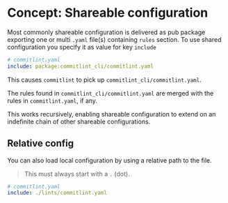 # Concept: Shareable configuration

Most commonly shareable configuration is delivered as pub package exporting one or multi
`.yaml` file(s) containing `rules` section. To use shared configuration you specify it as value for key `include`

```yaml
# commitlint.yaml
include: package:commitlint_cli/commitlint.yaml
```

This causes `commitlint` to pick up `commitlint_cli/commitlint.yaml`.

The rules found in `commitlint_cli/commitlint.yaml` are merged with the rules in `commitlint.yaml`, if any.

This works recursively, enabling shareable configuration to extend on an indefinite chain of other shareable configurations.

## Relative config

You can also load local configuration by using a relative path to the file.

> This must always start with a `.` (dot).

```yaml
# commitlint.yaml
include: ./lints/commitlint.yaml
```
